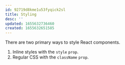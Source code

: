 ```yaml
---
id: 92719d8kme1u53fyqick2sl
title: Styling
desc: ''
updated: 1655632736460
created: 1655632651585
---
```


There are two primary ways to style React components.

1. Inline styles with the `style` `prop`.
2. Regular CSS with the `className` `prop`.
